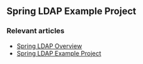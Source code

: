 ## Spring LDAP Example Project

### Relevant articles

- [Spring LDAP Overview](http://www.nklkarthi.com/spring-ldap)
- [Spring LDAP Example Project](http://www.nklkarthi.com/spring-ldap-overview/)



